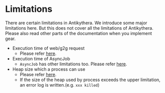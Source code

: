 # Limitations

There are certain limitations in Antikythera.
We introduce some major limitations here. But this does not cover all the limitations of Antikythera. Please also read other parts of the documentation when you implement gear.

* Execution time of web/g2g request
  * Please refer [here](https://hexdocs.pm/antikythera/development_environment.html#environment-variables-to-tweak-behavior-of-antikythera).
* Execution time of AsyncJob
  * `AsyncJob` has other limitations too. Please refer [here](https://hexdocs.pm/antikythera/Antikythera.AsyncJob.html#module-registering-jobs).
* Heap size which a process can use
  * Please refer [here](https://hexdocs.pm/antikythera/development_environment.html#environment-variables-to-tweak-behavior-of-antikythera).
  * If the size of the heap used by process exceeds the upper limitation, an error log is written.(e.g. `xxx killed`)
